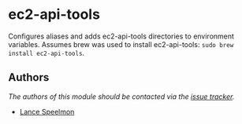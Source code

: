 ec2-api-tools
=============

Configures aliases and adds ec2-api-tools directories to environment variables.
Assumes brew was used to install ec2-api-tools: ```sudo brew install ec2-api-tools```.

Authors
-------

*The authors of this module should be contacted via the [issue tracker][1].*

  - [Lance Speelmon](https://github.com/lancespeelmon)

[1]: https://github.com/sorin-ionescu/prezto/issues
